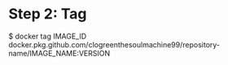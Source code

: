 # Step 2: Tag
$ docker tag IMAGE_ID docker.pkg.github.com/clogreenthesoulmachine99/repository-name/IMAGE_NAME:VERSION
